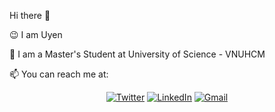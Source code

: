 Hi there 👋

😉 I am Uyen 

🌱 I am a Master's Student at University of Science - VNUHCM

📫 You can reach me at:
<p align="center">
	<a href="https://twitter.com/ptpuyen1511"><img src="https://img.shields.io/badge/Twitter--_.svg?style=social&logo=twitter" alt="Twitter"></a>
	<a href="https://www.linkedin.com/in/ptpuyen1511"><img src="https://img.shields.io/badge/LinkedIn--_.svg?style=social&logo=linkedin" alt="LinkedIn"></a>
	<a href="mailto:ptpuyen1511@gmail.com"><img src="https://img.shields.io/badge/Gmail--_.svg?style=social&logo=gmail" alt="Gmail"></a>
</p>

<!--
**ptpuyen1511/ptpuyen1511** is a ✨ _special_ ✨ repository because its `README.md` (this file) appears on your GitHub profile.

Here are some ideas to get you started:
- 🔭 I’m currently working on ...
- 🌱 I’m currently learning ...
- 👯 I’m looking to collaborate on ...
- 🤔 I’m looking for help with ...
- 💬 Ask me about ...
- 📫 How to reach me: ...
- 😄 Pronouns: ...
- ⚡ Fun fact: ...
-->
